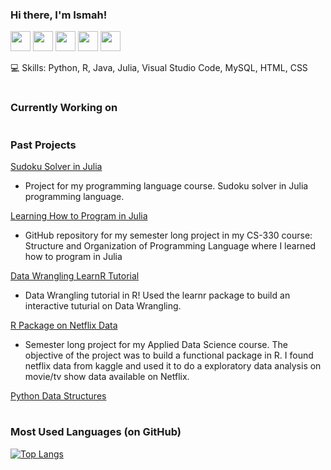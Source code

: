 ### Hi there, I'm Ismah!


<img height="32" width="32" src="https://cdn.jsdelivr.net/npm/simple-icons@v5/icons/python.svg" /> <img height="32" width="32" src="https://cdn.jsdelivr.net/npm/simple-icons@v5/icons/r.svg" /> <img height="32" width="32" src="https://cdn.jsdelivr.net/npm/simple-icons@v5/icons/java.svg" /> <img height="32" width="32" src="https://cdn.jsdelivr.net/npm/simple-icons@v5/icons/julia.svg" /> <img height="32" width="32" src="https://cdn.jsdelivr.net/npm/simple-icons@v5/icons/visualstudiocode.svg"/> 

💻 Skills: Python, R, Java, Julia, Visual Studio Code, MySQL, HTML, CSS


# 

### Currently Working on


# 

### Past Projects

[Sudoku Solver in Julia](https://github.com/ismahahmed/Julia-Sudoku)
- Project for my programming language course. Sudoku solver in Julia programming language.

[Learning How to Program in Julia](https://github.com/ismahahmed/Learning-Julia-Programming)
- GitHub repository for my semester long project in my CS-330 course: Structure and Organization of Programming Language where I learned how to program in Julia

[Data Wrangling LearnR Tutorial](https://github.com/ismahahmed/Data-Wrangling-R-Tutorial)
- Data Wrangling tutorial in R! Used the learnr package to build an interactive tuturial on Data Wrangling. 

[R Package on Netflix Data](https://github.com/ismahahmed/Netflix-R-Package)
- Semester long project for my Applied Data Science course. The objective of the project was to build a functional package in R. I found netflix data from kaggle and used it to do a exploratory data analysis on movie/tv show data available on Netflix.

[Python Data Structures](https://github.com/ismahahmed/Python-Data-Structures)


# 

### Most Used Languages (on GitHub)

[![Top Langs](https://github-readme-stats.vercel.app/api/top-langs/?username=ismahahmed&layout=compact&theme=radical)](https://github.com/ismahahmed/github-readme-stats)


#



